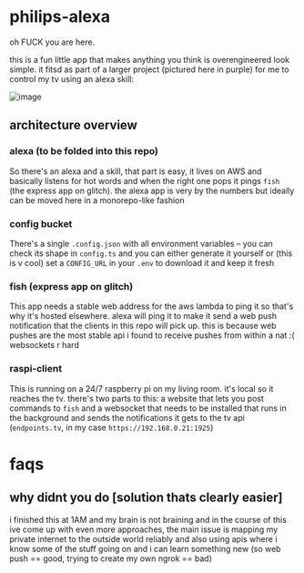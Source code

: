 # philips-alexa

oh FUCK you are here.

this is a fun little app that makes anything you think is overengineered look simple. it fitsd as part of a larger project (pictured here in purple) for me to control my tv using an alexa skill:

![image](https://user-images.githubusercontent.com/11539094/69908094-72eaa500-13da-11ea-8cd9-3dc7c8815371.png)

## architecture overview

### alexa (to be folded into this repo)

So there's an alexa and a skill, that part is easy, it lives on AWS and basically listens for hot words and when the right one pops it pings `fish` (the express app on glitch). the alexa app is very by the numbers but ideally can be moved here in a monorepo-like fashion

### config bucket

There's a single `.config.json` with all environment variables – you can check its shape in `config.ts` and you can either generate it yourself or (this is v cool) set a `CONFIG_URL` in your `.env` to download it and keep it fresh

### fish (express app on glitch)

This app needs a stable web address for the aws lambda to ping it so that's why it's hosted elsewhere. alexa will ping it to make it send a web push notification that the clients in this repo will pick up. this is because web pushes are the most stable api i found to receive pushes from within a nat :( websockets r hard

### raspi-client

This is running on a 24/7 raspberry pi on my living room. it's local so it reaches the tv. there's two parts to this: a website that lets you post commands to `fish` and a websocket that needs to be installed that runs in the background and sends the notifications it gets to the tv api (`endpoints.tv`, in my case `https://192.168.0.21:1925`)

###

# faqs

## why didnt you do [solution thats clearly easier]

i finished this at 1AM and my brain is not braining and in the course of this ive come up with even more approaches, the main issue is mapping my private internet to the outside world reliably and also using apis where i know some of the stuff going on and i can learn something new (so web push == good, trying to create my own ngrok == bad)
